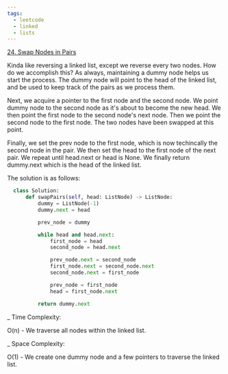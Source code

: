 ```yaml
---
tags:
  - leetcode
  - linked
  - lists
---
```


<a href="https://leetcode.com/problems/swap-nodes-in-pairs/">24. Swap Nodes in
Pairs</a>

Kinda like reversing a linked list, except we reverse every two nodes. How do we
accomplish this? As always, maintaining a dummy node helps us start the process.
The dummy node will point to the head of the linked list, and be used to keep
track of the pairs as we process them.

Next, we acquire a pointer to the first node and the second node. We point dummy
node to the second node as it's about to become the new head. We then point the
first node to the second node's next node. Then we point the second node to the
first node. The two nodes have been swapped at this point.

Finally, we set the prev node to the first node, which is now techincally the
second node in the pair. We then set the head to the first node of the next
pair. We repeat until head.next or head is None. We finally return dummy.next
which is the head of the linked list.

The solution is as follows:

```python
  class Solution:
      def swapPairs(self, head: ListNode) -> ListNode:
          dummy = ListNode(-1)
          dummy.next = head

          prev_node = dummy

          while head and head.next:
              first_node = head
              second_node = head.next

              prev_node.next = second_node
              first_node.next = second_node.next
              second_node.next = first_node

              prev_node = first_node
              head = first_node.next

          return dummy.next
```

\_ Time Complexity:

O(n) - We traverse all nodes within the linked list.

\_ Space Complexity:

O(1) - We create one dummy node and a few pointers to traverse the linked list.
